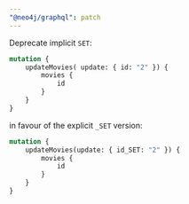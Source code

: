 ```yaml
---
"@neo4j/graphql": patch
---
```


Deprecate implicit `SET`:

```graphql
mutation {
    updateMovies( update: { id: "2" }) {
        movies {
            id
        }
    }
}
```
in favour of the explicit `_SET` version:

```graphql
mutation {
    updateMovies(update: { id_SET: "2" }) {
        movies {
            id
        }
    }
}
```
